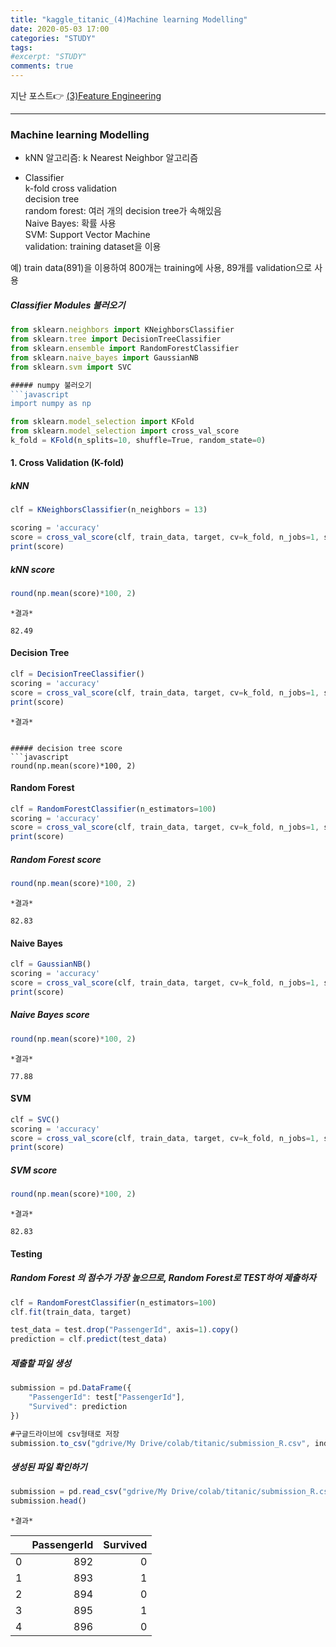 ```yaml
---
title: "kaggle_titanic_(4)Machine learning Modelling"
date: 2020-05-03 17:00
categories: "STUDY"
tags:
#excerpt: "STUDY"
comments: true
---
```


지난 포스트:point_right: [(3)Feature Engineering](https://masunii.github.io/study/kaggle-titanic(3)/)

------------------------------------------------------------------------------
### Machine learning Modelling  

* kNN 알고리즘: k Nearest Neighbor 알고리즘

* Classifier  
k-fold cross validation  
decision tree  
random forest: 여러 개의 decision tree가 속해있음  
Naive Bayes: 확률 사용  
SVM: Support Vector Machine  
validation: training dataset을 이용  

예) train data(891)을 이용하여 800개는 training에 사용, 89개를 validation으로 사용  


##### Classifier Modules 불러오기
```javascript
from sklearn.neighbors import KNeighborsClassifier
from sklearn.tree import DecisionTreeClassifier
from sklearn.ensemble import RandomForestClassifier
from sklearn.naive_bayes import GaussianNB
from sklearn.svm import SVC

##### numpy 불러오기
```javascript
import numpy as np
```

```javascript
from sklearn.model_selection import KFold
from sklearn.model_selection import cross_val_score
k_fold = KFold(n_splits=10, shuffle=True, random_state=0)
```

#### 1. Cross Validation (K-fold)

##### kNN  
```javascript
clf = KNeighborsClassifier(n_neighbors = 13)

scoring = 'accuracy'
score = cross_val_score(clf, train_data, target, cv=k_fold, n_jobs=1, scoring=scoring)
print(score)
```

##### kNN score
```javascript
round(np.mean(score)*100, 2)
```
`*결과*`  
```
82.49
```

#### Decision Tree
```javascript
clf = DecisionTreeClassifier()
scoring = 'accuracy'
score = cross_val_score(clf, train_data, target, cv=k_fold, n_jobs=1, scoring=scoring)
print(score)
```

`*결과*`  
```

##### decision tree score
```javascript
round(np.mean(score)*100, 2)
```

#### Random Forest
```javascript
clf = RandomForestClassifier(n_estimators=100)
scoring = 'accuracy'
score = cross_val_score(clf, train_data, target, cv=k_fold, n_jobs=1, scoring=scoring)
print(score)
```
##### Random Forest score
```javascript
round(np.mean(score)*100, 2)
```
`*결과*`  
```
82.83
```

#### Naive Bayes
```javascript
clf = GaussianNB()
scoring = 'accuracy'
score = cross_val_score(clf, train_data, target, cv=k_fold, n_jobs=1, scoring=scoring)
print(score)
```

##### Naive Bayes score
```javascript
round(np.mean(score)*100, 2)
```

`*결과*`  
```
77.88
```

#### SVM
```javascript
clf = SVC()
scoring = 'accuracy'
score = cross_val_score(clf, train_data, target, cv=k_fold, n_jobs=1, scoring=scoring)
print(score)
```

##### SVM score
```javascript
round(np.mean(score)*100, 2)
```
`*결과*`  
```
82.83
```

#### Testing

##### Random Forest 의 점수가 가장 높으므로, Random Forest로 TEST하여 제출하자
```javascript
clf = RandomForestClassifier(n_estimators=100)
clf.fit(train_data, target)

test_data = test.drop("PassengerId", axis=1).copy()
prediction = clf.predict(test_data)
```

##### 제출할 파일 생성
```javascript
submission = pd.DataFrame({
    "PassengerId": test["PassengerId"],
    "Survived": prediction
})

#구글드라이브에 csv형태로 저장
submission.to_csv("gdrive/My Drive/colab/titanic/submission_R.csv", index=False)
```

##### 생성된 파일 확인하기
```javascript
submission = pd.read_csv("gdrive/My Drive/colab/titanic/submission_R.csv")
submission.head()
```

`*결과*`  

|   | PassengerId | Survived |
|--:|------------:|---------:|
| 0 |         892 |        0 |
| 1 |         893 |        1 |
| 2 |         894 |        0 |
| 3 |         895 |        1 |
| 4 |         896 |        0 |  











